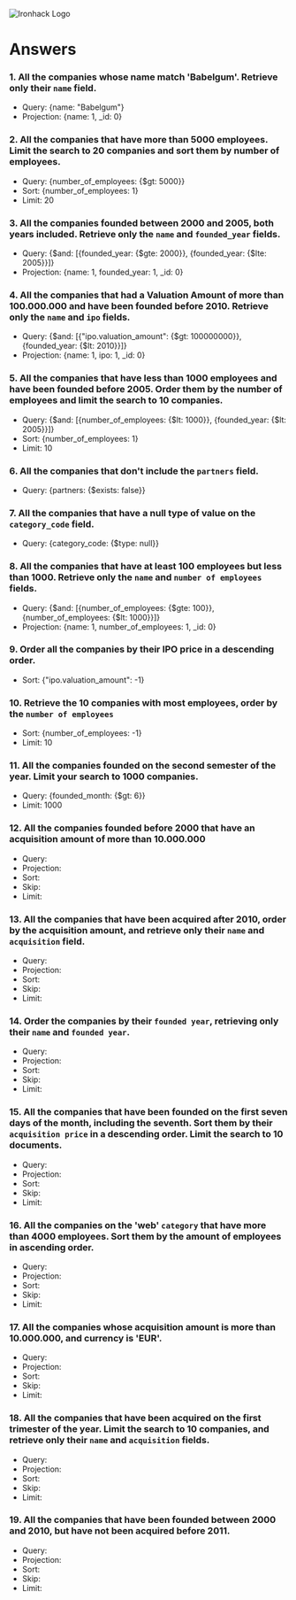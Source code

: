 ![Ironhack Logo](https://i.imgur.com/1QgrNNw.png)

# Answers

### 1. All the companies whose name match 'Babelgum'. Retrieve only their `name` field.

- Query: {name: "Babelgum"}
- Projection: {name: 1, _id: 0}

### 2. All the companies that have more than 5000 employees. Limit the search to 20 companies and sort them by **number of employees**.

- Query: {number_of_employees: {$gt: 5000}}
- Sort: {number_of_employees: 1}
- Limit: 20

### 3. All the companies founded between 2000 and 2005, both years included. Retrieve only the `name` and `founded_year` fields.

- Query: {$and: [{founded_year: {$gte: 2000}}, {founded_year: {$lte: 2005}}]}
- Projection: {name: 1, founded_year: 1, _id: 0}

### 4. All the companies that had a Valuation Amount of more than 100.000.000 and have been founded before 2010. Retrieve only the `name` and `ipo` fields.

- Query: {$and: [{"ipo.valuation_amount": {$gt: 100000000}}, {founded_year: {$lt: 2010}}]}
- Projection: {name: 1, ipo: 1, _id: 0}

### 5. All the companies that have less than 1000 employees and have been founded before 2005. Order them by the number of employees and limit the search to 10 companies.

- Query: {$and: [{number_of_employees: {$lt: 1000}}, {founded_year: {$lt: 2005}}]}
- Sort: {number_of_employees: 1}
- Limit: 10

### 6. All the companies that don't include the `partners` field.

- Query: {partners: {$exists: false}}

### 7. All the companies that have a null type of value on the `category_code` field.

- Query: {category_code: {$type: null}}

### 8. All the companies that have at least 100 employees but less than 1000. Retrieve only the `name` and `number of employees` fields.

- Query: {$and: [{number_of_employees: {$gte: 100}}, {number_of_employees: {$lt: 1000}}]}
- Projection: {name: 1, number_of_employees: 1, _id: 0}

### 9. Order all the companies by their IPO price in a descending order.

- Sort: {"ipo.valuation_amount": -1}

### 10. Retrieve the 10 companies with most employees, order by the `number of employees`

- Sort: {number_of_employees: -1}
- Limit: 10

### 11. All the companies founded on the second semester of the year. Limit your search to 1000 companies.

- Query: {founded_month: {$gt: 6}}
- Limit: 1000

### 12. All the companies founded before 2000 that have an acquisition amount of more than 10.000.000

- Query: 
- Projection: 
- Sort: 
- Skip: 
- Limit: 

### 13. All the companies that have been acquired after 2010, order by the acquisition amount, and retrieve only their `name` and `acquisition` field.

- Query: 
- Projection: 
- Sort: 
- Skip: 
- Limit: 

### 14. Order the companies by their `founded year`, retrieving only their `name` and `founded year`.

- Query: 
- Projection: 
- Sort: 
- Skip: 
- Limit: 

### 15. All the companies that have been founded on the first seven days of the month, including the seventh. Sort them by their `acquisition price` in a descending order. Limit the search to 10 documents.

- Query: 
- Projection: 
- Sort: 
- Skip: 
- Limit: 

### 16. All the companies on the 'web' `category` that have more than 4000 employees. Sort them by the amount of employees in ascending order.

- Query: 
- Projection: 
- Sort: 
- Skip: 
- Limit: 

### 17. All the companies whose acquisition amount is more than 10.000.000, and currency is 'EUR'.

- Query: 
- Projection: 
- Sort: 
- Skip: 
- Limit: 

### 18. All the companies that have been acquired on the first trimester of the year. Limit the search to 10 companies, and retrieve only their `name` and `acquisition` fields.

- Query: 
- Projection: 
- Sort: 
- Skip: 
- Limit: 

### 19. All the companies that have been founded between 2000 and 2010, but have not been acquired before 2011.

- Query: 
- Projection: 
- Sort: 
- Skip: 
- Limit: 
